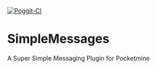 [![Poggit-CI](https://poggit.pmmp.io/ci.badge/RevivalPMMP/SimpleMessages/SimpleMessages)](https://poggit.pmmp.io/ci/RevivalPMMP/SimpleMessages/SimpleMessages)
# SimpleMessages
A Super Simple Messaging Plugin for Pocketmine
